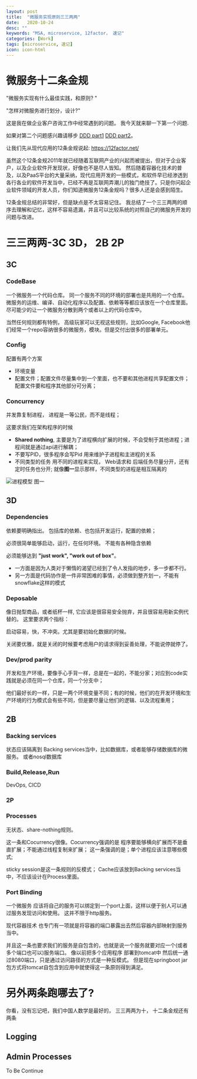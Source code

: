 ```yaml
---
layout: post
title:  "微服务实现原则三三两两"
date:   2020-10-24
desc: ""
keywords: "MSA, microservice, 12factor， 速记"
categories: [Work]
tags: [microservice, 速记]
icon: icon-html
---
```

# 微服务十二条金规

"微服务实现有什么最佳实践，和原则? "

"怎样对微服务进行划分，设计?"

这是我在做企业客户咨询工作中经常遇到的问题。 我今天就来聊一下第一个问题. 

如果对第二个问题感兴趣请移步
 [DDD part1](https://ryanzhang.github.io/work/2020/09/02/DDD-DomainDriveDesignOrDeadlineDrivenDesign.html)  [DDD part2](https://ryanzhang.github.io/work/2020/09/12/DDD-SoftwareDesign-A-TwoPersonJob.html)。

 让我们先从现代应用的12条金规说起:
 https://12factor.net/

 虽然这个12条金规2011年就已经随着互联网产业的兴起而被提出，但对于企业客户，以及企业软件开发现状，好像也不是尽人皆知。 然后随着容器化技术的普及，以及PaaS平台的大量采纳，现代应用开发的一些模式，和软件早已经渗透到各行各业的软件开发当中，已经不再是互联网弄潮儿的独门绝技了。只是你问起企业软件领域的开发人员，你们知道微服务12条金规吗？很多人还是会感到陌生。

 12条金规总结的非常好，但是缺点是不太容易记住。 我总结了一个三三两两的顺序去理解和记忆，这样不容易遗漏，并且可以比较系统的对照自己的微服务开发的问题与改进。

# 三三两两-3C 3D， 2B 2P

## 3C
### CodeBase
一个微服务一个代码仓库。 同一个服务不同的环境的部署也是共用的一个仓库。
微服务的运维、编译、自动化程序以及配置、依赖等等都应该放在一个仓库里面。 尽可能少的让一个微服务分散到两个或者以上的代码仓库中。

当然任何规则都有特例， 高级玩家可以无视这些规则，比如Google, Facebook他们经常一个repo容纳很多的微服务，模块。但是交付出很多的部署单元。


### Config
配置有两个方案
* 环境变量
* 配置文件；配置文件尽量集中到一个里面，也不要和其他进程共享配置文件；配置文件要和程序其他部分可分离；

### Concurrency
并发靠复制进程， 进程是一等公民，而不是线程；

这要求我们在架构程序的时候
* **Shared nothing**, 主要是为了进程横向扩展的时候，不会受制于其他进程；进程间就是通过api进行解耦；
* 不要写PID，很多程序会写Pid 用来维护子进程和主进程的关系
* 不同类型的任务 用不同的进程来实现， Web请求和 后端任务尽量分开，还有定时任务也分开;
就像**图一**显示那样，不同类型的进程是相互隔离的

![进程模型](https://12factor.net/images/process-types.png)
图一

## 3D
### Dependencies
依赖要明确指出。 包括库的依赖、也包括开发运行，配置的依赖；

必须很简单能够启动，运行，在任何环境。 不能有各种隐含依赖

必须能够达到 **"just work", "work out of box"**。 
* 一方面是因为人类对于懒惰的渴望已经到了令人发指的地步，多一步都不行。
* 另一方面是代码协作是一件非常困难的事情，必须做到整齐划一，不能有snowflake这样的模式

### Deposable
像日抛型商品，或者纸杯一样, 它应该是很容易安全抛弃，并且很容易用新实例代替的。
这里要求两个指标：

启动容易，快，不冲突。尤其是要初始化数据的时候。

关闭要优雅，就是关闭的时候要考虑用户的请求得到妥善处理，不能说停就停了。

### Dev/prod parity
开发和生产环境，要像手心手背一样，总是在一起的，不能分家；对应到code实践就是必须在同一个仓库，同一个分支中；

他们最好长的一样，只是一两个环境变量不同；有的时候，他们的在开发环境和生产环境的行为模式会有些不同，但是要尽量让他们的逻辑、以及流程重用；

## 2B
### Backing services
状态应该隔离到 Backing services当中，比如数据库，或者能够存储数据库的微服务。
或者nosql数据库
### Build,Release,Run
DevOps, CICD
### 2P
### Processes
无状态、share-nothing规则。

这一条和Cocurrency很像。Cocurrency强调的是 程序要能够横向扩展而不是垂直扩展；不能通过线程复制来扩展；
这一条强调的是；单个进程应该注意哪些模式;

sticky session是这一条规则的反模式；
Cache应该放到Backing services当中，不应该设计在Process里面。

### Port Binding
一个微服务 应该将自己的服务可以绑定到一个port上面，这样以便于别人可以通过服务发现访问和使用。 
这并不限于http服务。

现代容器技术 也专门有一项就是将容器的端口暴露出去然后容器内部映射到服务当中。

并且这一条也要求我们的服务是自包含的，也就是说一个服务就要对应一个(或者多个端口也可以)服务端口。 像以前把多个应用程序 部署到tomcat中 然后统一通过8080端口，只是通过访问路径的方式是一种反模式。 但是现在springboot jar包方式将tomcat自包含到应用中就使得这一条原则得到满足。

# 另外两条跑哪去了?
你看，没有忘记吧，我们中国人数学是最好的， 三三两两为十， 十二条金规还有两条
## Logging
## Admin Processes

To Be Continue




